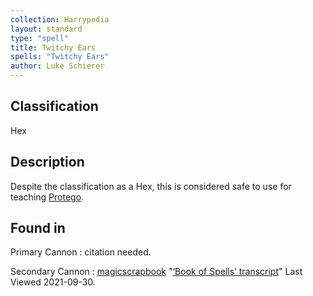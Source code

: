 ```yaml
---
collection: Harrypedia
layout: standard
type: "spell"
title: Twitchy Ears
spells: "Twitchy Ears"
author: Luke Schierer
---
```


## Classification

Hex

## Description

Despite the classification as a Hex, this is considered safe to use for teaching [Protego][].

[Protego]: ../protego/

## Found in

Primary Cannon
: citation needed.

Secondary Cannon
: [magicscrapbook](https://magicscrapbook.tumblr.com/)
"[‘Book of Spells’ transcript](https://magicscrapbook.tumblr.com/post/162085200042/book-of-spells-transcript)"
Last Viewed 2021-09-30.
